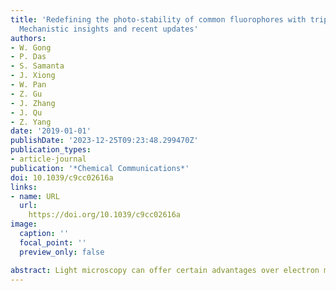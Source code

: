 ```yaml
---
title: 'Redefining the photo-stability of common fluorophores with triplet state quenchers:
  Mechanistic insights and recent updates'
authors:
- W. Gong
- P. Das
- S. Samanta
- J. Xiong
- W. Pan
- Z. Gu
- J. Zhang
- J. Qu
- Z. Yang
date: '2019-01-01'
publishDate: '2023-12-25T09:23:48.299470Z'
publication_types:
- article-journal
publication: '*Chemical Communications*'
doi: 10.1039/c9cc02616a
links:
- name: URL
  url: 
    https://doi.org/10.1039/c9cc02616a
image:
  caption: ''
  focal_point: ''
  preview_only: false

abstract: Light microscopy can offer certain advantages over electron microscopy in terms of acquiring detailed insights into the biological/intra-cellular milieu. In recent years, with the development of new fluorescence imaging technologies, it has become extremely important to assess the role of designing appropriate fluorophores in acquiring desired biological information without encountering any untoward hitches. Over the years, external fluorophores have been prevalently used in fluorescence microscopy and single-molecule fluorescence microscopy-based studies. Photostable fluorogenic probes with high extinction coefficients and quantum yields, exhibiting minimum autofluorescence and photobleaching properties, are preferred in single-molecule microscopy as they can tolerate long-term laser exposure. Therefore, the development of triplet state quenchers and/or any other suitable new strategy to ensure the photo-stability of the fluorophores during long-term live cell imaging exercises is highly anticipated. In this feature article, various strategies for stabilizing fluorophores, including the mechanisms of TSQ-induced stabilization, have been thoroughly reviewed considering contemporary literature reports and applications.
---
```

